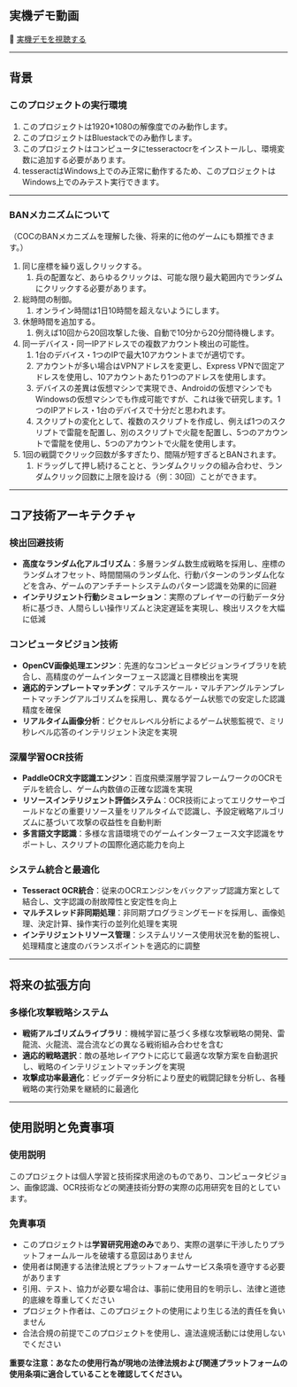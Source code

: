 ## 実機デモ動画

🎥 [実機デモを視聴する](https://youtu.be/HaeDby77l3Y?si=1QVfL6IrvO1UjBFP)

---

## 背景

### このプロジェクトの実行環境

1. このプロジェクトは1920*1080の解像度でのみ動作します。
2. このプロジェクトはBluestackでのみ動作します。
3. このプロジェクトはコンピュータにtesseractocrをインストールし、環境変数に追加する必要があります。
4. tesseractはWindows上でのみ正常に動作するため、このプロジェクトはWindows上でのみテスト実行できます。

---

### BANメカニズムについて

（COCのBANメカニズムを理解した後、将来的に他のゲームにも類推できます。）
1. 同じ座標を繰り返しクリックする。
	1. 兵の配置など、あらゆるクリックは、可能な限り最大範囲内でランダムにクリックする必要があります。
2. 総時間の制御。
	1. オンライン時間は1日10時間を超えないようにします。
3. 休憩時間を追加する。
	1. 例えば10回から20回攻撃した後、自動で10分から20分間待機します。
4. 同一デバイス・同一IPアドレスでの複数アカウント検出の可能性。
	1. 1台のデバイス・1つのIPで最大10アカウントまでが適切です。
	2. アカウントが多い場合はVPNアドレスを変更し、Express VPNで固定アドレスを使用し、10アカウントあたり1つのアドレスを使用します。
	3. デバイスの差異は仮想マシンで実現でき、Androidの仮想マシンでもWindowsの仮想マシンでも作成可能ですが、これは後で研究します。1つのIPアドレス・1台のデバイスで十分だと思われます。
	4. スクリプトの変化として、複数のスクリプトを作成し、例えば1つのスクリプトで雷龍を配置し、別のスクリプトで火龍を配置し、5つのアカウントで雷龍を使用し、5つのアカウントで火龍を使用します。
5. 1回の戦闘でクリック回数が多すぎたり、間隔が短すぎるとBANされます。
	1. ドラッグして押し続けることと、ランダムクリックの組み合わせ、ランダムクリック回数に上限を設ける（例：30回）ことができます。

---

## コア技術アーキテクチャ

### 検出回避技術
- **高度なランダム化アルゴリズム**：多層ランダム数生成戦略を採用し、座標のランダムオフセット、時間間隔のランダム化、行動パターンのランダム化などを含み、ゲームのアンチチートシステムのパターン認識を効果的に回避
- **インテリジェント行動シミュレーション**：実際のプレイヤーの行動データ分析に基づき、人間らしい操作リズムと決定遅延を実現し、検出リスクを大幅に低減

### コンピュータビジョン技術
- **OpenCV画像処理エンジン**：先進的なコンピュータビジョンライブラリを統合し、高精度のゲームインターフェース認識と目標検出を実現
- **適応的テンプレートマッチング**：マルチスケール・マルチアングルテンプレートマッチングアルゴリズムを採用し、異なるゲーム状態での安定した認識精度を確保
- **リアルタイム画像分析**：ピクセルレベル分析によるゲーム状態監視で、ミリ秒レベル応答のインテリジェント決定を実現

### 深層学習OCR技術
- **PaddleOCR文字認識エンジン**：百度飛槳深層学習フレームワークのOCRモデルを統合し、ゲーム内数値の正確な認識を実現
- **リソースインテリジェント評価システム**：OCR技術によってエリクサーやゴールドなどの重要リソース量をリアルタイムで認識し、予設定戦略アルゴリズムに基づいて攻撃の収益性を自動判断
- **多言語文字認識**：多様な言語環境でのゲームインターフェース文字認識をサポートし、スクリプトの国際化適応能力を向上

### システム統合と最適化
- **Tesseract OCR統合**：従来のOCRエンジンをバックアップ認識方案として結合し、文字認識の耐故障性と安定性を向上
- **マルチスレッド非同期処理**：非同期プログラミングモードを採用し、画像処理、決定計算、操作実行の並列化処理を実現
- **インテリジェントリソース管理**：システムリソース使用状況を動的監視し、処理精度と速度のバランスポイントを適応的に調整

---

## 将来の拡張方向

### 多様化攻撃戦略システム
- **戦術アルゴリズムライブラリ**：機械学習に基づく多様な攻撃戦略の開発、雷龍流、火龍流、混合流などの異なる戦術組み合わせを含む
- **適応的戦略選択**：敵の基地レイアウトに応じて最適な攻撃方案を自動選択し、戦略のインテリジェントマッチングを実現
- **攻撃成功率最適化**：ビッグデータ分析により歴史的戦闘記録を分析し、各種戦略の実行効果を継続的に最適化

---

## 使用説明と免責事項

### 使用説明
このプロジェクトは個人学習と技術探求用途のものであり、コンピュータビジョン、画像認識、OCR技術などの関連技術分野の実際の応用研究を目的としています。

### 免責事項
- このプロジェクトは**学習研究用途のみ**であり、実際の選挙に干渉したりプラットフォームルールを破壊する意図はありません
- 使用者は関連する法律法規とプラットフォームサービス条項を遵守する必要があります
- 引用、テスト、協力が必要な場合は、事前に使用目的を明示し、法律と道徳的底線を尊重してください
- プロジェクト作者は、このプロジェクトの使用により生じる法的責任を負いません
- 合法合規の前提でこのプロジェクトを使用し、違法違規活動には使用しないでください

**重要な注意：あなたの使用行為が現地の法律法規および関連プラットフォームの使用条項に適合していることを確認してください。**
